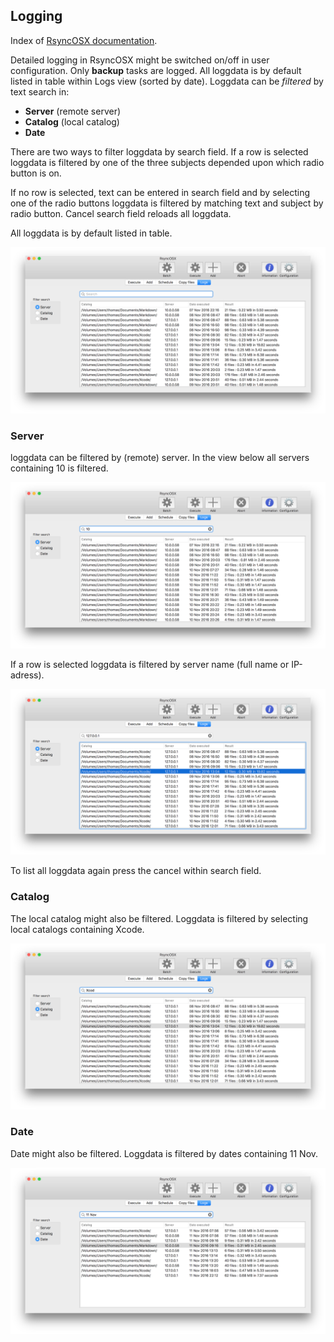 ## Logging

Index of [RsyncOSX documentation](https://rsyncosx.github.io/Documentation/).

Detailed logging in RsyncOSX might be switched on/off in user configuration. Only **backup** tasks are logged. All loggdata is by default listed in table within Logs view (sorted by date). Loggdata can be _filtered_ by text search in:


- **Server** (remote server)
- **Catalog** (local catalog)
- **Date**

There are two ways to filter loggdata by search field. If a row is selected loggdata is filtered by one of the three subjects depended upon which radio button is on.

If no row is selected, text can be entered in search field and by selecting one of the radio buttons loggdata is filtered by matching text and subject by radio button. Cancel search field reloads all loggdata.

All loggdata is by default listed in table.

![Schedule](screenshots/master/logging/log1.png)

### Server

loggdata can be filtered by (remote) server. In the view below all servers containing 10 is filtered.

![Schedule](screenshots/master/logging/log2.png)

If a row is selected loggdata is filtered by server name (full name or IP-adress).

![Schedule](screenshots/master/logging/log3.png)

To list all loggdata again press the cancel within search field.

### Catalog

The local catalog might also be filtered. Loggdata is filtered by selecting local catalogs containing Xcode.

![Schedule](screenshots/master/logging/log4.png)


### Date

Date might also be filtered. Loggdata is filtered by dates containing 11 Nov.

![Schedule](screenshots/master/logging/log5.png)
